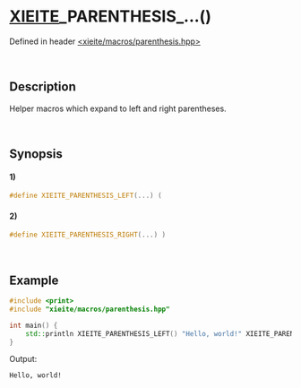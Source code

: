 # [XIEITE](../../macros.md)\_PARENTHESIS\_...\(\)
Defined in header [<xieite/macros/parenthesis.hpp>](../../../include/xieite/macros/parenthesis.hpp)

&nbsp;

## Description
Helper macros which expand to left and right parentheses.

&nbsp;

## Synopsis
#### 1)
```cpp
#define XIEITE_PARENTHESIS_LEFT(...) (
```
#### 2)
```cpp
#define XIEITE_PARENTHESIS_RIGHT(...) )
```

&nbsp;

## Example
```cpp
#include <print>
#include "xieite/macros/parenthesis.hpp"

int main() {
    std::println XIEITE_PARENTHESIS_LEFT() "Hello, world!" XIEITE_PARENTHESIS_RIGHT();
}
```
Output:
```
Hello, world!
```
